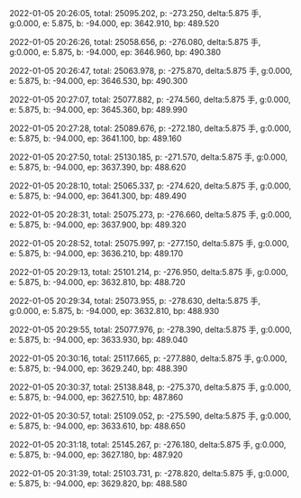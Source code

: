 2022-01-05 20:26:05, total: 25095.202, p: -273.250, delta:5.875 手, g:0.000, e: 5.875, b: -94.000, ep: 3642.910, bp: 489.520

2022-01-05 20:26:26, total: 25058.656, p: -276.080, delta:5.875 手, g:0.000, e: 5.875, b: -94.000, ep: 3646.960, bp: 490.380

2022-01-05 20:26:47, total: 25063.978, p: -275.870, delta:5.875 手, g:0.000, e: 5.875, b: -94.000, ep: 3646.530, bp: 490.300

2022-01-05 20:27:07, total: 25077.882, p: -274.560, delta:5.875 手, g:0.000, e: 5.875, b: -94.000, ep: 3645.360, bp: 489.990

2022-01-05 20:27:28, total: 25089.676, p: -272.180, delta:5.875 手, g:0.000, e: 5.875, b: -94.000, ep: 3641.100, bp: 489.160

2022-01-05 20:27:50, total: 25130.185, p: -271.570, delta:5.875 手, g:0.000, e: 5.875, b: -94.000, ep: 3637.390, bp: 488.620

2022-01-05 20:28:10, total: 25065.337, p: -274.620, delta:5.875 手, g:0.000, e: 5.875, b: -94.000, ep: 3641.300, bp: 489.490

2022-01-05 20:28:31, total: 25075.273, p: -276.660, delta:5.875 手, g:0.000, e: 5.875, b: -94.000, ep: 3637.900, bp: 489.320

2022-01-05 20:28:52, total: 25075.997, p: -277.150, delta:5.875 手, g:0.000, e: 5.875, b: -94.000, ep: 3636.210, bp: 489.170

2022-01-05 20:29:13, total: 25101.214, p: -276.950, delta:5.875 手, g:0.000, e: 5.875, b: -94.000, ep: 3632.810, bp: 488.720

2022-01-05 20:29:34, total: 25073.955, p: -278.630, delta:5.875 手, g:0.000, e: 5.875, b: -94.000, ep: 3632.810, bp: 488.930

2022-01-05 20:29:55, total: 25077.976, p: -278.390, delta:5.875 手, g:0.000, e: 5.875, b: -94.000, ep: 3633.930, bp: 489.040

2022-01-05 20:30:16, total: 25117.665, p: -277.880, delta:5.875 手, g:0.000, e: 5.875, b: -94.000, ep: 3629.240, bp: 488.390

2022-01-05 20:30:37, total: 25138.848, p: -275.370, delta:5.875 手, g:0.000, e: 5.875, b: -94.000, ep: 3627.510, bp: 487.860

2022-01-05 20:30:57, total: 25109.052, p: -275.590, delta:5.875 手, g:0.000, e: 5.875, b: -94.000, ep: 3633.610, bp: 488.650

2022-01-05 20:31:18, total: 25145.267, p: -276.180, delta:5.875 手, g:0.000, e: 5.875, b: -94.000, ep: 3627.180, bp: 487.920

2022-01-05 20:31:39, total: 25103.731, p: -278.820, delta:5.875 手, g:0.000, e: 5.875, b: -94.000, ep: 3629.820, bp: 488.580